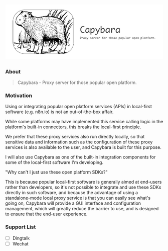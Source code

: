 <h1 align="center">
	<img width="600" src="media/capybara.png" alt="capybara">
</h1>

### About

> Capybara - Proxy server for those popular open platform.

### Motivation

Using or integrating popular open platform services (APIs) in local-first software (e.g. n8n.io) is not an out-of-the-box affair.

While some platforms may have implemented this service calling logic in the platform's built-in connectors, this breaks the local-first principle.

We prefer that these proxy services also run directly locally, so that sensitive data and information such as the configuration of these proxy services is also available to the user, and Capybara is built for this purpose.

I will also use Capybara as one of the built-in integration components for some of the local-first software I'm developing.

"Why can't I just use these open platform SDKs?"

This is because popular local-first software is generally aimed at end-users rather than developers, so it's not possible to integrate and use these SDKs directly in such software, and because the advantage of using a standalone-mode local proxy service is that you can easily see what's going on, Capybara will provide a GUI interface and configuration management, which will greatly reduce the barrier to use, and is designed to ensure that the end-user experience.

### Support List

* [ ] Dingtalk
* [ ] Wechat
